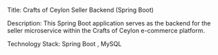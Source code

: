 Title: Crafts of Ceylon Seller Backend (Spring Boot)

Description:
This Spring Boot application serves as the backend for the seller microservice within the Crafts of Ceylon e-commerce platform.

Technology Stack:
Spring Boot , MySQL
